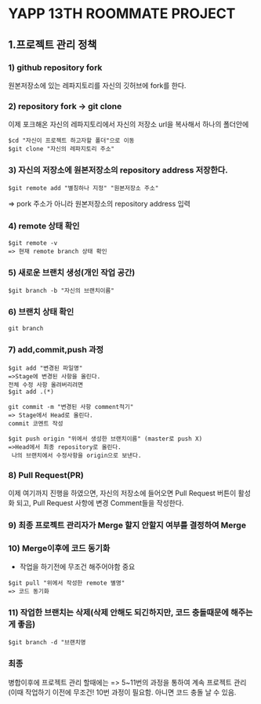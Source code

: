 # YAPP 13TH ROOMMATE PROJECT


## 1.프로젝트 관리 정책

### 1) github repository fork 

원본저장소에 있는 레파지토리를 자신의 깃허브에 fork를 한다.

### 2) repository fork -> git clone

이제 포크해온 자신의 레파지토리에서 자신의 저장소 url을 복사해서 하나의 폴더안에 
```
$cd "자신이 프로젝트 하고자할 폴더"으로 이동
$git clone "자신의 레파지토리 주소"
```
### 3) 자신의 저장소에 원본저장소의 repository address 저장한다.
```
$git remote add "별칭하나 지정" "원본저장소 주소"
```
=> pork 주소가 아니라 원본저장소의 repository address 입력

### 4) remote 상태 확인
```
$git remote -v
=> 현재 remote branch 상태 확인
```

### 5) 새로운 브랜치 생성(개인 작업 공간)
```
$git branch -b "자신의 브랜치이름" 
```
### 6) 브랜치 상태 확인
```
git branch 
```

### 7) add,commit,push 과정

```
$git add "변경된 파일명"
=>Stage에 변경된 사항을 올린다. 
전체 수정 사항 올려버리려면 
$git add .(*)

```

```
git commit -m "변경된 사항 comment적기"
=> Stage에서 Head로 올린다. 
commit 코멘트 작성
```

```
$git push origin "위에서 생성한 브랜치이름" (master로 push X)
=>Head에서 최종 repository로 올린다.
 나의 브랜치에서 수정사항을 origin으로 보낸다.
```
### 8) Pull Request(PR)
이제 여기까지 진행을 하였으면, 자신의 저장소에 들어오면  Pull Request 버튼이 활성화 되고, Pull Request 사항에 변경 Comment들을 작성한다. 

### 9) 최종 프로젝트 관리자가 Merge   할지 안할지 여부를 결정하여 Merge


### 10) Merge이후에 코드 동기화 
* 작업을 하기전에 무조건 해주어야함 중요

```
$git pull "위에서 작성한 remote 별명"
=> 코드 동기화
```
### 11) 작업한 브랜치는 삭제(삭제 안해도 되긴하지만, 코드 충돌때문에 해주는게 좋음)
```
$git branch -d "브랜치명
```

### 최종
병합이후에 프로젝트 관리 할때에는  => 5~11번의 과정을 통하여 계속 프로젝트 관리(이때 작업하기 이전에 무조건! 10번 과정이 필요함. 아니면 코드 충돌 날 수 있음.
